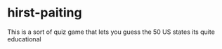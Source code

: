 # hirst-paiting
This is a sort of quiz game that lets you guess
the 50 US states
its quite educational

